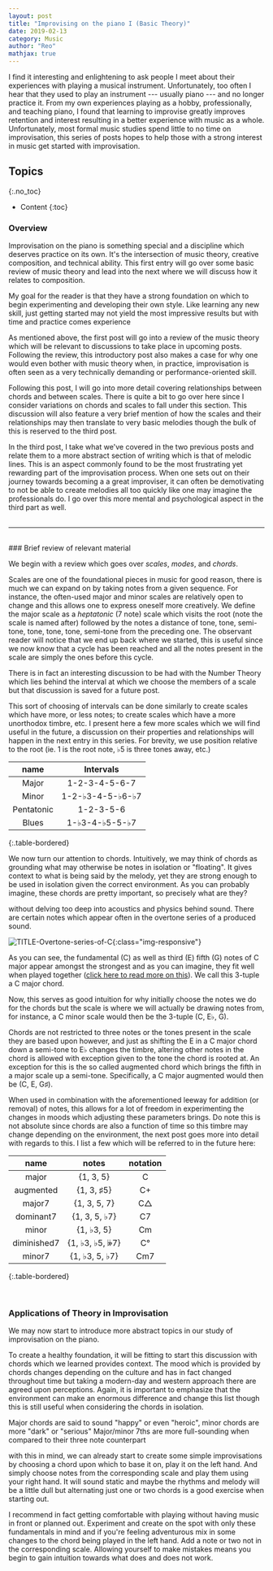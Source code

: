 ```yaml
---
layout: post
title: "Improvising on the piano I (Basic Theory)"
date: 2019-02-13
category: Music
author: "Reo"
mathjax: true
---
```


I find it interesting and enlightening to ask people I meet about their experiences with playing a
musical instrument. Unfortunately, too often I hear that they used to play an instrument --- usually
piano --- and no longer practice it. From my own experiences playing as a hobby, professionally, and
teaching piano, I found that learning to improvise greatly improves retention and interest resulting
in a better experience with music as a whole. Unfortunately, most formal music studies spend little
to no time on improvisation, this series of posts hopes to help those with a strong interest in music
get started with improvisation.

## Topics
{:.no_toc}

* Content
{:toc}

### Overview

Improvisation on the piano is something special and a discipline which deserves practice on its own.
It's the intersection of music theory, creative composition, and technical ability. This first
entry will go over some basic review of music theory and lead into the next where we will discuss
how it relates to composition.

My goal for the reader is that they have a strong foundation on which to begin experimenting and
developing their own style. Like learning any new skill, just getting started may not yield the
most impressive results but with time and practice comes experience

As mentioned above, the first post will go into a review of the music theory which will
be relevant to discussions to take place in upcoming posts. Following the review, this introductory
post also makes a case for why one would even bother with music theory when, in practice,
improvisation is often seen as a very technically demanding or performance-oriented skill.

Following this post, I will go into more detail covering relationships between chords and between scales.
There is quite a bit to go over here since I consider variations on chords and scales to fall
under this section. This discussion will also feature a very brief mention of how the scales
and their relationships may then translate to very basic melodies though the bulk of this is
reserved to the third post.

In the third post, I take what we've covered in the two previous posts and relate them to a more
abstract section of writing which is that of melodic lines. This is an aspect commonly found to
be the most frustrating yet rewarding part of the improvisation process. When one sets out on
their journey towards becoming a a great improviser, it can often be demotivating to not be able
to create melodies all too quickly like one may imagine the professionals do. I go over this
more mental and psychological aspect in the third part as well.
<br/>
<br/>

* * *

<br/>
### Brief review of relevant material

We begin with a review which goes over *scales*, *modes*, and *chords*.

Scales are one of the foundational pieces in music for good reason, there is much we can expand on
by taking notes from a given sequence. For instance, the often-used major and minor scales are
relatively open to change and this allows one to express oneself more creatively. We define the
major scale as a _heptatonic_ (7 note) scale which visits the root (note the scale is named after)
followed by the notes a distance of tone, tone, semi-tone, tone, tone, tone, semi-tone from the
preceding one. The observant reader will notice that we end up back where we started, this is
useful since we now know that a cycle has been reached and all the notes present in the scale are
simply the ones before this cycle.

There is in fact an interesting discussion to be had with the Number Theory which lies behind the
interval at which we choose the members of a scale but that discussion is saved for a future post.

This sort of choosing of intervals can be done similarly to create scales which have more, or less
notes; to create scales which have a more unorthodox timbre, etc. I present here a few more
scales which we will find useful in the future, a discussion on their properties and relationships
will happen in the next entry in this series. For brevity, we use position relative to the root (ie.
1 is the root note, ♭5 is three tones away, etc.)

| name          | Intervals        |
|:-------------:|:----------------:|
| Major         | 1-2-3-4-5-6-7    |
| Minor         | 1-2-♭3-4-5-♭6-♭7 |
| Pentatonic    | 1-2-3-5-6        |
| Blues         | 1-♭3-4-♭5-5-♭7   |
{:.table-bordered}

We now turn our attention to chords. Intuitively, we may think of chords as grounding what may
otherwise be notes in isolation or "floating". It gives context to what is being said by the
melody, yet they are strong enough to be used in isolation given the correct environment. As you
can probably imagine, these chords are pretty important, so precisely what are they?

without delving too deep into acoustics and physics behind sound. There are certain notes which
appear often in the overtone series of a produced sound.

![TITLE-Overtone-series-of-C](http://www.portlandpianolab.com/wp-content/uploads/2017/11/Harmonic-Series-2400dpi-new.png){:class="img-responsive"}

As you can see, the fundamental (C) as well as third (E) fifth (G) notes of C major appear amongst
the strongest and as you can imagine, they fit well when played together ([click here to read
more on this](https://pages.mtu.edu/~suits/chords.html)). We call this 3-tuple a C major chord.

Now, this serves as good intuition for why initially choose the notes we do for the chords but the
scale is where we will actually be drawing notes from, for instance, a C minor scale would then
be the 3-tuple (C, E♭, G).

Chords are not restricted to three notes or the tones present in the scale they are based upon
however, and just as shifting the E in a C major chord down a semi-tone to E♭ changes the
timbre, altering other notes in the chord is allowed with exception given to the tone the chord is
rooted at. An exception for this is the so called augmented chord which brings the fifth in a major
scale up a semi-tone. Specifically, a C major augmented would then be (C, E, G♯).

When used in combination with the aforementioned leeway for addition (or removal) of notes,
this allows for a lot of freedom in experimenting the changes in moods which adjusting these
parameters brings. Do note this is not absolute since chords are also a function of time so this
timbre may change depending on the environment, the next post goes more into detail with regards to
this. I list a few which will be referred to in the future here:

|     name    |      notes      | notation |
|:-----------:|:---------------:|:--------:|
|    major    |    {1, 3, 5}    |     C    |
|  augmented  |    {1, 3, ♯5}   |    C+    |
|    major7   |   {1, 3, 5, 7}  |    C△    |
|  dominant7  |  {1, 3, 5, ♭7}  |    C7    |
|    minor    |    {1, ♭3, 5}   |    Cm    |
| diminished7 | {1, ♭3, ♭5, 𝄫7} |    C°    |
|    minor7   |  {1, ♭3, 5, ♭7} |    Cm7   |
{:.table-bordered}

<br/>

### Applications of Theory in Improvisation

We may now start to introduce more abstract topics in our study of improvisation on the piano.

To create a healthy foundation, it will be fitting to start this discussion with chords which we
learned provides context. The mood which is provided by chords changes depending on the culture and
has in fact changed throughout time but taking a modern-day and western approach there are agreed
upon perceptions. Again, it is important to emphasize that the environment
can make an enormous difference and change this list though this is still useful when considering
the chords in isolation.

Major chords are said to sound "happy" or even "heroic",
minor chords are more "dark" or "serious"
Major/minor 7ths are more full-sounding when compared to their three note counterpart

with this in mind, we can already start to create some simple improvisations by choosing a chord
upon which to base it on, play it on the left hand. And simply choose notes from the corresponding
scale and play them using your right hand. It will sound static and maybe the rhythms and melody
will be a little dull but alternating just one or two chords is a good exercise when starting out.

I recommend in fact getting comfortable with playing without having music in front or planned out.
Experiment and create on the spot with only these fundamentals in mind and if you're feeling
adventurous mix in some changes to the chord being played in the left hand. Add a note or two not
in the corresponding scale. Allowing yourself to make mistakes means you begin to gain intuition
towards what does and does not work.
